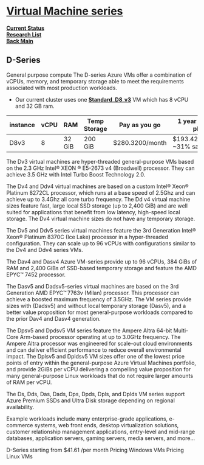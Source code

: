 # **[Virtual Machine series](https://azure.microsoft.com/en-us/pricing/details/virtual-machines/series/)**

**[Current Status](../../../../development/status/weekly/current_status.md)**\
**[Research List](../../../research_list.md)**\
**[Back Main](../../../../README.md)**

## D-Series

General purpose compute
The D-series Azure VMs offer a combination of vCPUs, memory, and temporary storage able to meet the requirements associated with most production workloads.

- Our current cluster uses one **[Standard_D8_v3](https://learn.microsoft.com/en-us/azure/virtual-machines/sizes/general-purpose/dv3-series?tabs=sizebasic)** VM which has 8 vCPU and 32 GB ram.

<!-- Standard_D8_v3 -->
| instance | vCPU | RAM    | Temp Storage | Pay as you go   | 1 year savings plan          | 3 year savings plan          | Spot                        |
|----------|------|--------|--------------|-----------------|------------------------------|------------------------------|-----------------------------|
| D8v3     | 8    | 32 GiB | 200 GiB      | $280.3200/month | $193.4208/month ~31% savings | $131.7504/month ~53% savings | $39.2448/month ~85% savings |

The Dv3 virtual machines are hyper-threaded general-purpose VMs based on the 2.3 GHz Intel® XEON ® E5-2673 v4 (Broadwell) processor. They can achieve 3.5 GHz with Intel Turbo Boost Technology 2.0.

The Dv4 and Ddv4 virtual machines are based on a custom Intel® Xeon® Platinum 8272CL processor, which runs at a base speed of 2.5Ghz and can achieve up to 3.4Ghz all core turbo frequency. The Dd v4 virtual machine sizes feature fast, large local SSD storage (up to 2,400 GiB) and are well suited for applications that benefit from low latency, high-speed local storage. The Dv4 virtual machine sizes do not have any temporary storage.

The Dv5 and Ddv5 series virtual machines feature the 3rd Generation Intel® Xeon® Platinum 8370C (Ice Lake) processor in a hyper-threaded configuration. They can scale up to 96 vCPUs with configurations similar to the Dv4 and Ddv4 series VMs.

The Dav4 and Dasv4 Azure VM-series provide up to 96 vCPUs, 384 GiBs of RAM and 2,400 GiBs of SSD-based temporary storage and feature the AMD EPYC™ 7452 processor.

The Dasv5 and Dadsv5-series virtual machines are based on the 3rd Generation AMD EPYC™ 7763v (Milan) processor. This processor can achieve a boosted maximum frequency of 3.5GHz. The VM series provide sizes with (Dadsv5) and without local temporary storage (Dasv5), and a better value proposition for most general-purpose workloads compared to the prior Dav4 and Dasv4 generation.

The Dpsv5 and Dpdsv5 VM series feature the Ampere Altra 64-bit Multi-Core Arm-based processor operating at up to 3.0GHz frequency. The Ampere Altra processor was engineered for scale-out cloud environments and can deliver efficient performance to reduce overall environmental impact. The Dplsv5 and Dpldsv5 VM sizes offer one of the lowest price points of entry within the general-purpose Azure Virtual Machines portfolio, and provide 2GiBs per vCPU delivering a compelling value proposition for many general-purpose Linux workloads that do not require larger amounts of RAM per vCPU.

The Ds, Dds, Das, Dads, Dps, Dpds, Dpls, and Dplds VM series support Azure Premium SSDs and Ultra Disk storage depending on regional availability.

Example workloads include many enterprise-grade applications, e-commerce systems, web front ends, desktop virtualization solutions, customer relationship management applications, entry-level and mid-range databases, application servers, gaming servers, media servers, and more...

 D-Series
starting from
$41.61 /per month
Pricing Windows VMs
Pricing Linux VMs
